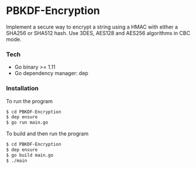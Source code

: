# PBKDF-Encryption
Implement a secure way to encrypt a string using a HMAC with either a SHA256 or SHA512 hash. Use  3DES, AES128 and AES256 algorithms in CBC mode.

 
### Tech
* Go binary >= 1.11
* Go dependency manager: dep

### Installation

To run the program
```sh
$ cd PBKDF-Encryption
$ dep ensure
$ go run main.go
```

To build and then run the program
```sh
$ cd PBKDF-Encryption
$ dep ensure
$ go build main.go
$ ./main
```
